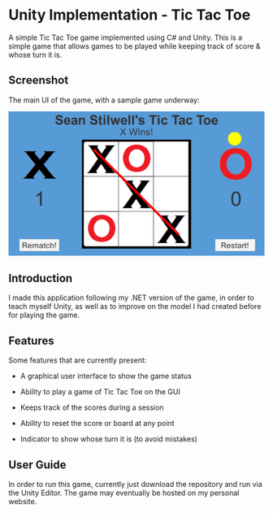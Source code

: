 # Unity Implementation - Tic Tac Toe

A simple Tic Tac Toe game implemented using C# and Unity. This is a simple game that allows games to be played while keeping track of score & whose turn it is.

## Screenshot

The main UI of the game, with a sample game underway:

![Image of Unity](images/Capture.PNG)

## Introduction

I made this application following my .NET version of the game, in order to teach myself Unity, as well as to improve on the model I had created before for playing the game.

## Features

Some features that are currently present:

* A graphical user interface to show the game status

* Ability to play a game of Tic Tac Toe on the GUI

* Keeps track of the scores during a session

* Ability to reset the score or board at any point

* Indicator to show whose turn it is (to avoid mistakes)

## User Guide

In order to run this game, currently just download the repository and run via the Unity Editor. The game may eventually be hosted on my personal website.